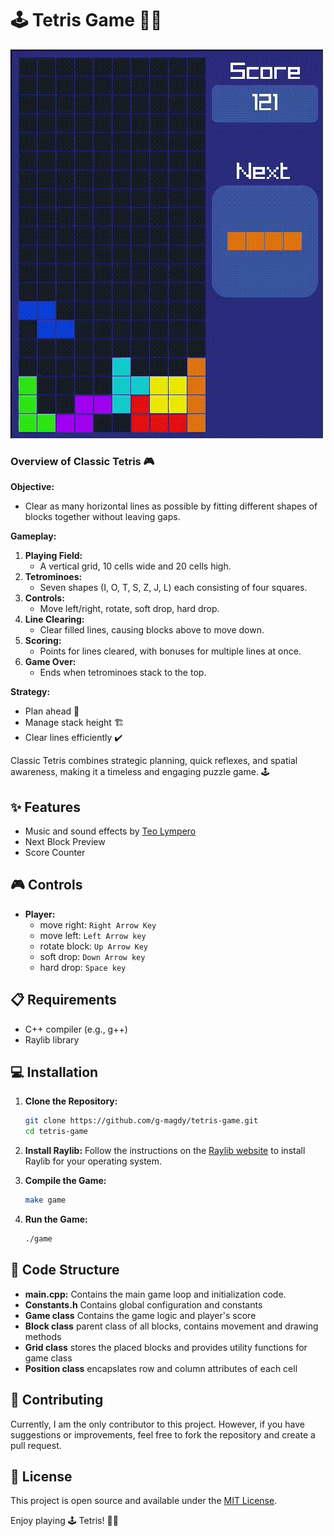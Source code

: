 # 🕹️ Tetris Game 🧩🧱

![Video Demo](./tetris.gif)

### Overview of Classic Tetris 🎮

**Objective:**
- Clear as many horizontal lines as possible by fitting different shapes of blocks together without leaving gaps.

**Gameplay:**
1. **Playing Field:** 
   - A vertical grid, 10 cells wide and 20 cells high.
2. **Tetrominoes:** 
   - Seven shapes (I, O, T, S, Z, J, L) each consisting of four squares.
3. **Controls:** 
   - Move left/right, rotate, soft drop, hard drop.
4. **Line Clearing:** 
   - Clear filled lines, causing blocks above to move down.
5. **Scoring:** 
   - Points for lines cleared, with bonuses for multiple lines at once.
6. **Game Over:** 
   - Ends when tetrominoes stack to the top.

**Strategy:**
- Plan ahead 🧠
- Manage stack height 🏗️
- Clear lines efficiently ✔️

Classic Tetris combines strategic planning, quick reflexes, and spatial awareness, making it a timeless and engaging puzzle game. 🕹️

## ✨ Features
- Music and sound effects by [Teo Lympero](https://assetstore.unity.com/publishers/63245)
- Next Block Preview
- Score Counter

## 🎮 Controls
- **Player:**
  - move right: `Right Arrow Key`
  - move left: `Left Arrow key`
  - rotate block: `Up Arrow Key`
  - soft drop: `Down Arrow key`
  - hard drop: `Space key`

## 📋 Requirements

- C++ compiler (e.g., g++)
- Raylib library

## 💻 Installation

1. **Clone the Repository:**
    ```sh
    git clone https://github.com/g-magdy/tetris-game.git
    cd tetris-game
    ```

2. **Install Raylib:**
    Follow the instructions on the [Raylib website](https://www.raylib.com/) to install Raylib for your operating system.

3. **Compile the Game:**
    ```sh
    make game
    ```

4. **Run the Game:**
    ```sh
    ./game
    ```

## 📁 Code Structure

- **main.cpp:** Contains the main game loop and initialization code.
- **Constants.h**  Contains global configuration and constants 
- **Game class** Contains the game logic and player's score
- **Block class** parent class of all blocks, contains movement and drawing methods
- **Grid class** stores the placed blocks and provides utility functions for game class
- **Position class** encapslates row and column attributes of each cell


## 🤝 Contributing

Currently, I am the only contributor to this project. However, if you have suggestions or improvements, feel free to fork the repository and create a pull request.

## 📄 License

This project is open source and available under the [MIT License](LICENSE).

Enjoy playing 🕹️ Tetris! 🧩🧱